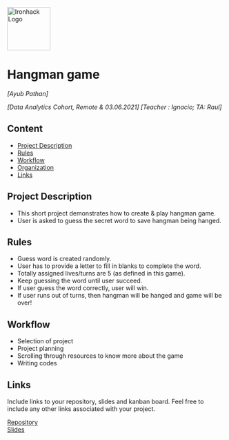 <img src="https://bit.ly/2VnXWr2" alt="Ironhack Logo" width="100"/>

# Hangman game
*[Ayub Pathan]*

*[Data Analytics Cohort, Remote & 03.06.2021]*
*[Teacher : Ignacio; TA: Raul]*

## Content
- [Project Description](#project-description)
- [Rules](#rules)
- [Workflow](#workflow)
- [Organization](#organization)
- [Links](#links)

## Project Description
* This short project demonstrates how to create & play hangman game.
* User is asked to guess the secret word to save hangman being hanged.

## Rules
* Guess word is created randomly.
* User has to provide a letter to fill in blanks to complete the word.
* Totally assigned lives/turns are 5 (as defined in this game).
* Keep guessing the word until user succeed.
* If user guess the word correctly, user will win.
* If user runs out of turns, then hangman will be hanged and game will be over!


## Workflow
* Selection of project
* Project planning
* Scrolling through resources to know more about the game
* Writing codes

## Links
Include links to your repository, slides and kanban board. Feel free to include any other links associated with your project.

[Repository](https://github.com/ayubpathan2021/Project-Week-1-Build-Your-Own-Game/tree/master/your-project)  
[Slides](/presentation.pdf/)  
